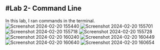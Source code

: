 #Lab 2- Command Line
---
In this lab, I ran commands in the terminal.
![Screenshot 2024-02-20 155440](https://github.com/rjdesantis/design6/assets/123084804/47492b09-e056-49de-922f-14b6a769b6dc)
![Screenshot 2024-02-20 155701](https://github.com/rjdesantis/design6/assets/123084804/0fb008b1-131c-4381-ad64-0df42158e5e3)
![Screenshot 2024-02-20 155718](https://github.com/rjdesantis/design6/assets/123084804/419d6806-7c44-49dd-8cef-5048e9c3f2cd)
![Screenshot 2024-02-20 155728](https://github.com/rjdesantis/design6/assets/123084804/e4d08031-310a-420a-bc7d-18c1541e48fa)
![Screenshot 2024-02-20 160240](https://github.com/rjdesantis/design6/assets/123084804/85f2ef07-4c87-4fc1-8b1d-0b1443bf6cb5)
![Screenshot 2024-02-20 160449](https://github.com/rjdesantis/design6/assets/123084804/fceb03b2-2084-4b19-836b-318f88857c86)
![Screenshot 2024-02-20 160640](https://github.com/rjdesantis/design6/assets/123084804/a9a8a007-e106-4ef0-acd9-47dd7efb0b58)
![Screenshot 2024-02-20 160654](https://github.com/rjdesantis/design6/assets/123084804/705eaeb7-0a54-40f0-b42b-34677eba25af)

